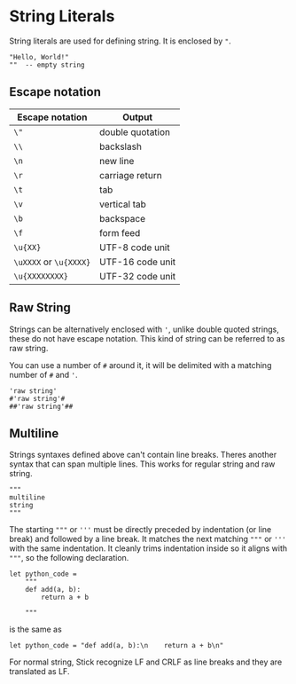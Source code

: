 # String Literals

String literals are used for defining string. It is enclosed by `"`.

```stick
"Hello, World!"
""  -- empty string
```

## Escape notation

| Escape notation        | Output           |
| ---------------------- | ---------------- |
| `\"`                   | double quotation |
| `\\`                   | backslash        |
| `\n`                   | new line         |
| `\r`                   | carriage return  |
| `\t`                   | tab              |
| `\v`                   | vertical tab     |
| `\b`                   | backspace        |
| `\f`                   | form feed        |
| `\u{XX}`               | UTF-8 code unit  |
| `\uXXXX` or `\u{XXXX}` | UTF-16 code unit |
| `\u{XXXXXXXX}`         | UTF-32 code unit |

## Raw String

Strings can be alternatively enclosed with `'`, unlike double quoted strings, these do not have escape notation. This kind of string can be referred to as raw string.

You can use a number of `#` around it, it will be delimited with a matching number of `#` and `'`.

```stick
'raw string'
#'raw string'#
##'raw string'##
```

## Multiline

Strings syntaxes defined above can't contain line breaks. Theres another syntax that can span multiple lines. This works for regular string and raw string.

```stick
"""
multiline
string
"""
```

The starting `"""` or `'''` must be directly preceded by indentation (or line break) and followed by a line break. It matches the next matching `"""` or `'''` with the same indentation. It cleanly trims indentation inside so it aligns with `"""`, so the following declaration.

```stick
let python_code =
    """
    def add(a, b):
        return a + b

    """
```

is the same as

```stick
let python_code = "def add(a, b):\n    return a + b\n"
```

For normal string, Stick recognize LF and CRLF as line breaks and they are translated as LF.
